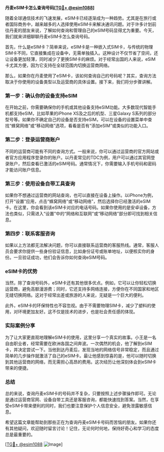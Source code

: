 **丹麦eSIM卡怎么查询号码[[TG💪+ @esim1088](https://t.me/s/esim1088)]**

随着全球通信技术的飞速发展，eSIM卡已经逐渐成为一种趋势。尤其是在旅行或者国际商务中，越来越多的人选择使用eSIM卡来解决通讯问题。对于许多计划前往丹麦的朋友来说，了解如何查询和管理自己的eSIM号码显得尤为重要。今天，我们就来详细聊聊丹麦eSIM卡怎么查询号码。

首先，什么是eSIM卡？简单来说，eSIM卡是一种嵌入式SIM卡，与传统的物理SIM卡不同，它直接集成在设备中，无需单独插入。这种设计不仅节省了空间，还让设备更加轻薄，同时减少了更换SIM卡的麻烦。对于经常出国的人来说，eSIM卡尤其方便，因为它支持在全球范围内切换运营商网络。

那么，如果你在丹麦使用了eSIM卡，该如何查询自己的号码呢？其实，查询方法取决于你使用的设备类型以及运营商的具体设置。接下来，我们将分步骤讲解。

### 第一步：确认你的设备支持eSIM

在开始之前，你需要确保你的手机或其他设备支持eSIM功能。大多数现代智能手机都支持eSIM，比如苹果的iPhone XS及之后的机型、三星Galaxy S系列的部分型号等。如果你不确定自己的设备是否支持eSIM，可以在设备的设置菜单中查找“蜂窝网络”或“移动网络”选项，看看是否有“添加eSIM”或类似的功能入口。

### 第二步：登录运营商账户

不同的运营商可能有不同的查询方式。一般来说，你可以通过运营商的官方网站或者官方应用程序登录你的账户。以丹麦常见的TDC为例，用户可以通过其官网登录账户，然后查看已激活的eSIM号码。通常情况下，你需要输入手机号码和密码才能访问账户信息。

### 第三步：使用设备自带工具查询

如果你不想通过运营商的网站查询，也可以直接在设备上操作。以iPhone为例，打开“设置”应用，点击“蜂窝网络”或“移动网络”，然后选择你已经激活的eSIM卡。在这里，你会看到该eSIM卡对应的电话号码。如果你使用的是安卓设备，方法也类似，只需进入“设置”中的“网络和互联网”或“移动网络”部分即可找到相关信息。

### 第四步：联系客服咨询

如果以上方法都无法解决问题，你可以直接联系运营商的客服热线。通常，客服人员会要求你提供一些身份验证信息，比如身份证号或账单地址，以便核实你的身份。一旦验证成功，他们会告诉你如何查询eSIM号码。

### eSIM卡的优势

当然，除了查询号码外，eSIM卡还有其他很多优点。例如，它可以让你轻松切换运营商，避免高额漫游费；同时，它还支持多网络连接，方便你在不同国家和地区无缝切换网络。这对于经常出差或旅游的人来说，无疑是一个巨大的便利。

此外，eSIM卡的环保特性也不容忽视。由于不需要物理SIM卡，减少了塑料的使用，对环境更加友好。这不仅是技术的进步，也是社会责任感的体现。

### 实际案例分享

为了让大家更直观地理解eSIM卡的使用，这里分享一个真实的故事。小王是一名自由职业者，经常需要在欧洲各国之间奔波。一次偶然的机会，他了解到eSIM卡，并决定尝试一下。当他到达丹麦后，发现当地的网络信号非常稳定，而且通过简单的几步操作就激活了自己的eSIM卡。最让他感到惊喜的是，他可以随时切换到其他运营商的网络，而无需担心高昂的费用。这次经历让他深刻体会到eSIM卡带来的便捷。

### 总结

总的来说，查询丹麦eSIM卡的号码并不复杂，只要按照上述步骤操作即可。无论是通过运营商官网、设备自带工具还是客服咨询，都能快速找到答案。当然，在享受eSIM卡带来便利的同时，我们也要注意保护个人信息安全，避免泄露敏感信息。

希望这篇文章能帮助到那些正在为查询丹麦eSIM卡号码而苦恼的朋友。如果你还有其他疑问，欢迎随时留言讨论！记住，无论何时何地，保持好奇心和学习的态度总是最重要的。

[[TG💪+ @esim1088](https://t.me/s/esim1088) ![Image](https://i.postimg.cc/4NQfJmqS/Snipaste-2025-05-13-00-14-12.png)]